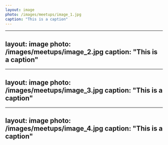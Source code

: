 ```yaml
---
layout: image
photo: /images/meetups/image_1.jpg
caption: "This is a caption"
---
```


---
layout: image
photo: /images/meetups/image_2.jpg
caption: "This is a caption"
---

---
layout: image
photo: /images/meetups/image_3.jpg
caption: "This is a caption"
---

---
layout: image
photo: /images/meetups/image_4.jpg
caption: "This is a caption"
---